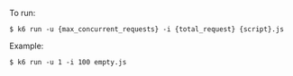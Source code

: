 To run:

```
$ k6 run -u {max_concurrent_requests} -i {total_request} {script}.js
```

Example:

```
$ k6 run -u 1 -i 100 empty.js
```
